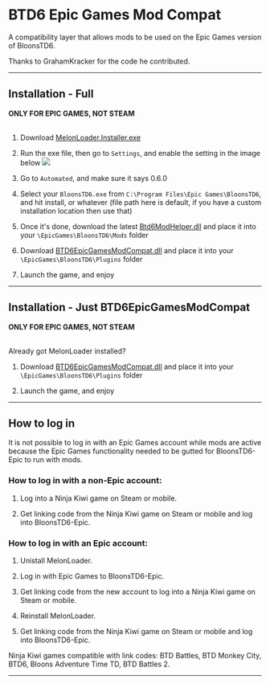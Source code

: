 # BTD6 Epic Games Mod Compat
 A compatibility layer that allows mods to be used on the Epic Games version of BloonsTD6.

 Thanks to GrahamKracker for the code he contributed.

---
## Installation - Full
 <strong>ONLY FOR EPIC GAMES, NOT STEAM</strong>
 <br></br>
 1. Download [MelonLoader.Installer.exe](https://github.com/LavaGang/MelonLoader/releases)

 2. Run the exe file, then go to `Settings`, and enable the setting in the image below
![](https://i.imgur.com/wEOScGL.png)

 3. Go to `Automated`, and make sure it says 0.6.0

 4. Select your `BloonsTD6.exe` from `C:\Program Files\Epic Games\BloonsTD6`, and hit install, or whatever (file path here is default, if you have a custom installation location then use that)

 5. Once it's done, download the latest [Btd6ModHelper.dll]() and place it into your `\EpicGames\BloonsTD6\Mods` folder

 6. Download [BTD6EpicGamesModCompat.dll](https://github.com/Baydock/BTD6EpicGamesModCompat/releases/tag/1.0.2) and place it into  your `\EpicGames\BloonsTD6\Plugins` folder

 7. Launch the game, and enjoy

---

 ## Installation - Just BTD6EpicGamesModCompat
 <strong>ONLY FOR EPIC GAMES, NOT STEAM</strong>
 <br></br>

Already got MelonLoader installed?

  1. Download [BTD6EpicGamesModCompat.dll](https://github.com/Baydock/BTD6EpicGamesModCompat/releases/tag/1.0.2) and place it into  your `\EpicGames\BloonsTD6\Plugins` folder

 2. Launch the game, and enjoy

---

 ## How to log in
  It is not possible to log in with an Epic Games account while mods are active because the Epic Games functionality needed to be gutted for BloonsTD6-Epic to run with mods.
  
  ### How to log in with a non-Epic account:
  
  1. Log into a Ninja Kiwi game on Steam or mobile.
  
  2. Get linking code from the Ninja Kiwi game on Steam or mobile and log into BloonsTD6-Epic.
  
  ### How to log in with an Epic account:
  
  1. Unistall MelonLoader.
  
  2. Log in with Epic Games to BloonsTD6-Epic.
  
  3. Get linking code from the new account to log into a Ninja Kiwi game on Steam or mobile.
  
  4. Reinstall MelonLoader.
  
  5. Get linking code from the Ninja Kiwi game on Steam or mobile and log into BloonsTD6-Epic.
 
  Ninja Kiwi games compatible with link codes: BTD Battles, BTD Monkey City, BTD6, Bloons Adventure Time TD, BTD Battles 2.
 
---
